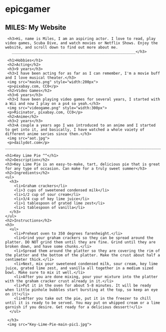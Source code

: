 # epicgamer

<head>
<script>
var encrypted_channel_id='y6u1W372PZh2MfzxwHQBKA';
</script>
<script async src='/scripts/hosted.js'></script>
<link rel='stylesheet' href='/style.css'></head>
<!DOCTYPE html>
<html>
   <head>
     <link rel="stylesheet" href="index.css">
   </head>

   <body>
     <h2>MILES: My Website</h2>

     <h3>Hi, name is Miles, I am an aspiring actor. I love to read, play video games, Scuba Dive, and watch movies or Netflix Shows. Enjoy the website, and scroll down to find out more about me.
       ________________________________________________________</h3>

     <h1>Hobbies</h1>
     <h2>Acting</h2>
     <h3>9 years</h3>
     <h3>I have been acting for as far as I can remember, I'm a movie buff and I love musical theater.</h3>
     <img src="masks.png" style="width:200px">
     <p>pixabay.com, CC0</p>
     <h2>Video Games</h2>
     <h3>6 years</h3>
     <h3>I have been playing video games for several years, I started with a Wii and now I play on a ps4 so yeah.</h3>
     <img src="videogame.png" style="width:300px">
     <p>Ricinator, pixabay.com, CC0</p>
     <h2>Anime</h2>
     <h3>2 years</h3>
     <h3>A couple a years ago I was introduced to an anime and I started to get into it, and basically, I have watched a whole vaiety of different anime series since then.</h3>
     <img src="aot.jpg">
     <p>dailydot.com</p> ____________________________________________________________________________

    <h1>Key Lime Pie ^^</h1>
    <h2>Description</h2>
    <h3>Key Lime Pie is an easy-to-make, tart, delicious pie that is great for any type of occasion. Can make for a truly sweet summer</h3>
    <h2>Ingredients</h2>
    <ul>
      <h3>
        <li>Graham crackers</li>
        <li>3 cups of sweetened condensed milk</li>
        <li>1/2 cup of sour cream</li>
        <li>3/4 cup of key lime juice</li>
        <li>1 tablespoon of grated lime zest</li>
        <li>1 tablespoon of vanilla</li>
      </h3>
    </ul>
    <h2>Instructions</h2>
    <h3>
      <ul>
        <li>Preheat oven to 350 degrees farenheight.</li>
        <li>Grind your graham crackers so they can be spread around the platter. DO NOT grind them until they are fine. Grind until they are broken down, and have some chunks.</li> 
        <li>Spread them around the platter so they are covering the rim of the platter and the bottom of the platter. Make the crust about half a centimeter thick.</li>
        <li>Next, mix your sweetened condensed milk, sour cream, key lime juice, grated lime zest, and vanilla all together in a medium sized bowl. Make sure to mix it well.</li>
        <li>After you are done mixing, pour your mixture into the platter with the graham cracker crust already in it.</li>
        <li>Put it in the oven for about 5-8 minutes. It will be ready when little pinhole bubbles start bursting at the top, so keep an eye on it!</li>
        <li>After you take out the pie, put it in the freezer to chill until it is ready to be served. You may put on whipped cream or a lime garnish if you desire. Get ready for a delicious dessert!</li>
      </ul>

     </h3>
     <img src="Key-Lime-Pie-main-pic1.jpg">
   </body> 
 </html>
